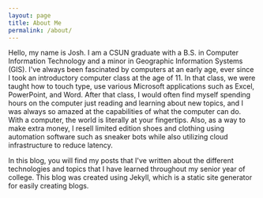 ```yaml
---
layout: page
title: About Me
permalink: /about/
---
```


Hello, my name is Josh. I am a CSUN graduate with a B.S. in Computer Information Technology and a minor in Geographic Information Systems (GIS). I've always been fascinated by computers at an early age, ever since I took an introductory computer class at the age of 11. In that class, we were taught how to touch type, use various Microsoft applications such as Excel, PowerPoint, and Word. After that class, I would often find myself spending hours on the computer just reading and learning about new topics, and I was always so amazed at the capabilities of what the computer can do. With a computer, the world is literally at your fingertips. Also, as a way to make extra money, I resell limited edition shoes and clothing using automation software such as sneaker bots while also utilizing cloud infrastructure to reduce latency.

In this blog, you will find my posts that I've written about the different technologies and topics that I have learned throughout my senior year of college. This blog was created using Jekyll, which is a static site generator for easily creating blogs.